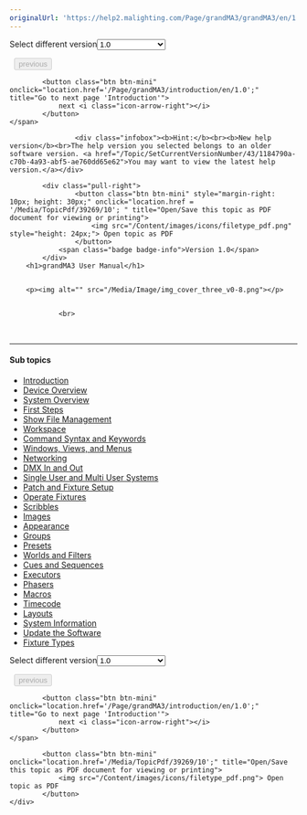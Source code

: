 ```yaml
---
originalUrl: 'https://help2.malighting.com/Page/grandMA3/grandMA3/en/1.0'
---
```


<div class="topic-navigation">

<div class="pull-right">
	<span class="pull-left">


<div class="pull-left">
<form action="/Topic/SetCurrentVersionNumber" class="form-inline" id="frmTagSelector" method="post">	<span class="form-mini">
		<div class="input-prepend"><span class="add-on">Select different version</span><select autocomplete="off" id="versionNumberId" name="versionNumberId" onchange="$(this).closest('#frmTagSelector').submit();" style="width: 120px;"><option value="">- latest -</option>
<option selected="selected" value="10">1.0</option>
<option value="32">1.1</option>
<option value="35">1.2</option>
<option value="36">1.3</option>
<option value="37">1.4</option>
<option value="38">1.5</option>
<option value="39">1.6</option>
<option value="40">1.7</option>
<option value="42">1.8</option>
<option value="43">1.9</option>
</select></div>
		<input data-val="true" data-val-number="The field Int32 must be a number." data-val-required="The Int32 field is required." id="ProductId" name="ProductId" type="hidden" value="16">
		<input id="CurrentGuid" name="CurrentGuid" type="hidden" value="1184790a-c70b-4a93-abf5-ae760dd65e62">
	</span>
</form></div>&nbsp;	</span>
	<span class="pull-right" style="white-space: nowrap;">
			<button class="btn btn-mini" disabled="disabled">
				<i class="icon-arrow-left"></i> previous
			</button>

			<button class="btn btn-mini" onclick="location.href='/Page/grandMA3/introduction/en/1.0';" title="Go to next page 'Introduction'">
				next <i class="icon-arrow-right"></i> 
			</button>
	</span>
</div>
<div class="clear-fix" style="margin-bottom: 10px"></div>
</div>

					<div class="infobox"><b>Hint:</b><br><b>New help version</b><br>The help version you selected belongs to an older software version. <a href="/Topic/SetCurrentVersionNumber/43/1184790a-c70b-4a93-abf5-ae760dd65e62">You may want to view the latest help version.</a></div>

			<div class="pull-right">
					<button class="btn btn-mini" style="margin-right: 10px; height: 30px;" onclick="location.href = '/Media/TopicPdf/39269/10'; " title="Open/Save this topic as PDF document for viewing or printing">
						<img src="/Content/images/icons/filetype_pdf.png" style="height: 24px;"> Open topic as PDF
					</button>
				<span class="badge badge-info">Version 1.0</span>
			</div>
		<h1>grandMA3 User Manual</h1>


		<p><img alt="" src="/Media/Image/img_cover_three_v0-8.png"></p>


				<br>
<div class="topic-navigation">
	<br>
	<hr>
	<h4>Sub topics</h4>
	<ul>
				<li><a href="/Page/grandMA3/introduction/en/1.0">Introduction</a></li>
				<li><a href="/Page/grandMA3/device_overview/en/1.0">Device Overview</a></li>
				<li><a href="/Page/grandMA3/system/en/1.0">System Overview</a></li>
				<li><a href="/Page/grandMA3/first_steps/en/1.0">First Steps</a></li>
				<li><a href="/Page/grandMA3/show_file_management/en/1.0">Show File Management</a></li>
				<li><a href="/Page/grandMA3/workspace/en/1.0">Workspace</a></li>
				<li><a href="/Page/grandMA3/csk_function_of_command_line/en/1.0">Command Syntax and Keywords</a></li>
				<li><a href="/Page/grandMA3/wvm/en/1.0">Windows, Views, and Menus</a></li>
				<li><a href="/Page/grandMA3/network/en/1.0">Networking</a></li>
				<li><a href="/Page/grandMA3/dmx/en/1.0">DMX In and Out</a></li>
				<li><a href="/Page/grandMA3/user/en/1.0">Single User and Multi User Systems</a></li>
				<li><a href="/Page/grandMA3/patch/en/1.0">Patch and Fixture Setup</a></li>
				<li><a href="/Page/grandMA3/operate_fixtures/en/1.0">Operate Fixtures</a></li>
				<li><a href="/Page/grandMA3/scribbles/en/1.0">Scribbles</a></li>
				<li><a href="/Page/grandMA3/image/en/1.0">Images</a></li>
				<li><a href="/Page/grandMA3/appear/en/1.0">Appearance</a></li>
				<li><a href="/Page/grandMA3/group/en/1.0">Groups</a></li>
				<li><a href="/Page/grandMA3/presets/en/1.0">Presets</a></li>
				<li><a href="/Page/grandMA3/worldfilter/en/1.0">Worlds and Filters</a></li>
				<li><a href="/Page/grandMA3/cue_sequence/en/1.0">Cues and Sequences</a></li>
				<li><a href="/Page/grandMA3/executor/en/1.0">Executors</a></li>
				<li><a href="/Page/grandMA3/phaser/en/1.0">Phasers</a></li>
				<li><a href="/Page/grandMA3/macros/en/1.0">Macros</a></li>
				<li><a href="/Page/grandMA3/timecode/en/1.0">Timecode</a></li>
				<li><a href="/Page/grandMA3/Layouts/en/1.0">Layouts</a></li>
				<li><a href="/Page/grandMA3/system_information/en/1.0">System Information</a></li>
				<li><a href="/Page/grandMA3/update/en/1.0">Update the Software</a></li>
				<li><a href="/Page/grandMA3/fixture_types/en/1.0">Fixture Types</a></li>
	</ul>

<div class="pull-right">
	<span class="pull-left">


<div class="pull-left">
<form action="/Topic/SetCurrentVersionNumber" class="form-inline" id="frmTagSelector" method="post">	<span class="form-mini">
		<div class="input-prepend"><span class="add-on">Select different version</span><select autocomplete="off" id="versionNumberId" name="versionNumberId" onchange="$(this).closest('#frmTagSelector').submit();" style="width: 120px;"><option value="">- latest -</option>
<option selected="selected" value="10">1.0</option>
<option value="32">1.1</option>
<option value="35">1.2</option>
<option value="36">1.3</option>
<option value="37">1.4</option>
<option value="38">1.5</option>
<option value="39">1.6</option>
<option value="40">1.7</option>
<option value="42">1.8</option>
<option value="43">1.9</option>
</select></div>
		<input data-val="true" data-val-number="The field Int32 must be a number." data-val-required="The Int32 field is required." id="ProductId" name="ProductId" type="hidden" value="16">
		<input id="CurrentGuid" name="CurrentGuid" type="hidden" value="1184790a-c70b-4a93-abf5-ae760dd65e62">
	</span>
</form></div>&nbsp;	</span>
	<span class="pull-right" style="white-space: nowrap;">
			<button class="btn btn-mini" disabled="disabled">
				<i class="icon-arrow-left"></i> previous
			</button>

			<button class="btn btn-mini" onclick="location.href='/Page/grandMA3/introduction/en/1.0';" title="Go to next page 'Introduction'">
				next <i class="icon-arrow-right"></i> 
			</button>
	</span>
</div>
	<div class="clear-fix"></div>
	<div class="pull-right">
	
			<button class="btn btn-mini" onclick="location.href='/Media/TopicPdf/39269/10';" title="Open/Save this topic as PDF document for viewing or printing">
				<img src="/Content/images/icons/filetype_pdf.png"> Open topic as PDF
			</button>
	</div>
<div class="clear-fix" style="margin-bottom: 10px"></div>
</div>

	
